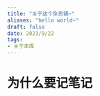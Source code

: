 ```yaml
---
title: "关于这个杂货铺~"
aliases: "hello world~"
draft: false
date: 2023/9/22
tags:
- 关于本库
---
```


# 为什么要记笔记
